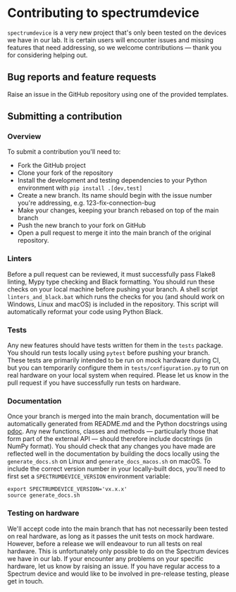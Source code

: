 # Contributing to spectrumdevice

`spectrumdevice` is a very new project that's only been tested on the devices we have in our lab. It is certain users 
will encounter issues and missing features that need addressing, so we welcome contributions — thank you for 
considering helping out.

## Bug reports and feature requests

Raise an issue in the GitHub repository using one of the provided templates.

## Submitting a contribution

### Overview
To submit a contribution you'll need to:
- Fork the GitHub project
- Clone your fork of the repository
- Install the development and testing dependencies to your Python environment with `pip install .[dev,test]`
- Create a new branch. Its name should begin with the issue number you're addressing, e.g. 123-fix-connection-bug
- Make your changes, keeping your branch rebased on top of the main branch
- Push the new branch to your fork on GitHub
- Open a pull request to merge it into the main branch of the original repository.

### Linters
Before a pull request can be reviewed, it must successfully pass Flake8 linting, Mypy type checking and Black 
formatting. You should run these checks on your local machine before pushing your branch. A shell script 
`linters_and_black.bat` which runs the checks for you (and should work on Windows, Linux and macOS) is included in 
the repository. This script will automatically reformat your code using Python Black.

### Tests
Any new features should have tests written for them in the `tests` package. You should run tests locally using `pytest`
before pushing your branch. These tests are primarily intended to be run on mock hardware during CI, but you can
temporarily configure them in `tests/configuration.py` to run on real hardware on your local system when required. 
Please let us know in the pull request if you have successfully run tests on hardware.

### Documentation
Once your branch is merged into the main branch, documentation will be automatically generated from README.md and the
Python docstrings using [pdoc](https://pdoc.dev). Any new functions, classes and methods — particularly those that form 
part of  the external API — should therefore include docstrings (in NumPy format). You should check that any changes you
have made are reflected well in the documentation by building the docs locally using the `generate_docs.sh` on Linux 
and `generate_docs_macos.sh` on macOS. To include the correct version number in your locally-built docs, 
you'll need to first set a `SPECTRUMDEVICE_VERSION` environment variable:
```
export SPECTRUMDEVICE_VERSION='vx.x.x'
source generate_docs.sh
```

### Testing on hardware
We'll accept code into the main branch that has not necessarily been tested on real hardware, as long as it passes the 
unit tests on mock hardware. However, before a release we will endeavour to run all tests on real hardware. This is 
unfortunately only possible to do on the Spectrum devices we have in our lab. If your encounter any problems on your
specific hardware, let us know by raising an issue. If you have regular access to a Spectrum device and would like 
to be involved in pre-release testing, please get in touch.
